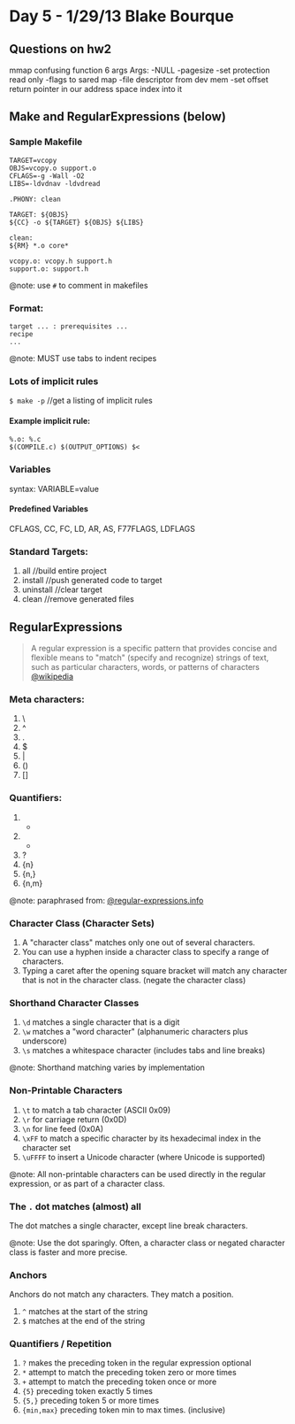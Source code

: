 # Day 5 - 1/29/13 Blake Bourque

## Questions on hw2
mmap confusing function
6 args
Args:
	-NULL
	-pagesize
	-set protection read only
	-flags to sared map
	-file descriptor from dev mem
	-set offset
return pointer in our address space
index into it


## Make and RegularExpressions (below)

### Sample Makefile
	TARGET=vcopy
	OBJS=vcopy.o support.o
	CFLAGS=-g -Wall -O2
	LIBS=-ldvdnav -ldvdread

	.PHONY: clean

	TARGET: ${OBJS}
    ${CC} -o ${TARGET} ${OBJS} ${LIBS}

	clean:
    ${RM} *.o core*

	vcopy.o: vcopy.h support.h
	support.o: support.h

@note: use `#` to comment in makefiles

### Format:
	target ... : prerequisites ...
    recipe
    ...

@note: MUST use tabs to indent recipes 

### Lots of implicit rules
`$ make -p` //get a listing of implicit rules

#### Example implicit rule:
	%.o: %.c
    $(COMPILE.c) $(OUTPUT_OPTIONS) $<

### Variables
syntax:
VARIABLE=value

#### Predefined Variables
CFLAGS, CC, FC, LD, AR, AS, F77FLAGS, LDFLAGS

### Standard Targets:

1. all				//build entire project
2. install		//push generated code to target
3. uninstall	//clear target
4. clean			//remove generated files

## RegularExpressions
>A regular expression is a specific pattern that provides concise and flexible means to "match" (specify and recognize) strings of text, such as particular characters, words, or patterns of characters  [@wikipedia](http://en.wikipedia.org/wiki/Regular_expression)

### Meta characters: 
1. \
1. ^
1. .
1. $
1. |
1. ()
1. []

### Quantifiers: 
1. *
1. +
1. ?
1. {n}
1. {n,}
1. {n,m}

@note: paraphrased from: [@regular-expressions.info](http://www.regular-expressions.info/quickstart.html)

### Character Class (Character Sets)
1. A "character class" matches only one out of several characters.
1. You can use a hyphen inside a character class to specify a range of characters.
1. Typing a caret after the opening square bracket will match any character that is not in the character class. (negate the character class)

### Shorthand Character Classes
1. `\d` matches a single character that is a digit
1. `\w` matches a "word character" (alphanumeric characters plus underscore)
1. `\s` matches a whitespace character (includes tabs and line breaks)

@note: Shorthand matching varies by implementation

### Non-Printable Characters
1. `\t` to match a tab character (ASCII 0x09)
1. `\r` for carriage return (0x0D)
1. `\n` for line feed (0x0A)
1. `\xFF` to match a specific character by its hexadecimal index in the character set
1. `\uFFFF` to insert a Unicode character (where Unicode is supported)

@note: All non-printable characters can be used directly in the regular expression, or as part of a character class.

### The `.` dot matches (almost) all
The dot matches a single character, except line break characters.

@note: Use the dot sparingly. Often, a character class or negated character class is faster and more precise.

### Anchors
Anchors do not match any characters. They match a position.
1. `^` matches at the start of the string
1. `$` matches at the end of the string

### Quantifiers / Repetition
1. `?` makes the preceding token in the regular expression optional
1. `*` attempt to match the preceding token zero or more times
1. `+` attempt to match the preceding token once or more
1. `{5}` preceding token exactly 5 times 
1. `{5,}` preceding token 5 or more times
1. `{min,max}` preceding token min to max times. (inclusive)
